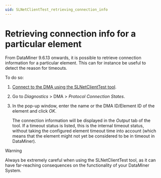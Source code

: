 ```yaml
---
uid: SLNetClientTest_retrieving_connection_info
---
```


# Retrieving connection info for a particular element

From DataMiner 9.6.13 onwards, it is possible to retrieve connection information for a particular element. This can for instance be useful to detect the reason for timeouts.

To do so:

1. [Connect to the DMA using the SLNetClientTest tool](xref:Connecting_to_a_DMA_with_the_SLNetClientTest_tool).

1. Go to *Diagnostics* > DMA \> *Protocol Connection States*.

1. In the pop-up window, enter the name or the DMA ID/Element ID of the element and click *OK*.

   The connection information will be displayed in the *Output* tab of the tool.     If a timeout status is listed, this is the internal timeout status, without taking the configured element timeout time into account (which means that the element might not yet be considered to be in timeout in DataMiner).

> [!WARNING]
> Always be extremely careful when using the SLNetClientTest tool, as it can have far-reaching consequences on the functionality of your DataMiner System.
